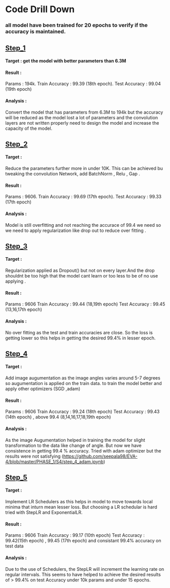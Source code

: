 # Code Drill Down
### all model have been trained for 20 epochs to verify if the accuracy is maintained.

## [Step_1](https://github.com/seepala98/EVA-4/blob/master/PHASE_1/S4/step_1.ipynb)

#### Target : get the model with better parameters than 6.3M 

#### Result :

Params : 194k. 
Train Accuracy : 99.39 (18th epoch). 
Test Accuracy : 99.04 (19th epoch)   

#### Analysis : 
Convert the model that has parameters from 6.3M to 194k but the accuracy will be reduced as the model lost a lot of parameters and the convolution layers are not written properly need to design the model and increase the capacity of the model. 

## [Step_2](https://github.com/seepala98/EVA-4/blob/master/PHASE_1/S4/step_2.ipynb)

#### Target :   
Reduce the parameters further more in under 10K. This can be achieved bu tweaking the convolution Network, add BatchNorm , Relu , Gap .   

#### Result :

Params : 9606. 
Train Accuracy : 99.69 (17th epoch). 
Test Accuracy : 99.33 (17th epoch)   

#### Analysis : 
Model is still overfitting and not reaching the accurace of 99.4 we need so we need to apply regularization like drop out to reduce over fitting .

## [Step_3](https://github.com/seepala98/EVA-4/blob/master/PHASE_1/S4/step_3.ipynb)

#### Target : 
Regularization applied as Dropout() but not on every layer.And the drop shouldnt be too high that the model cant learn or too less to be of no use applying .

#### Result :

Params : 9606
Train Accuracy : 99.44 (18,19th epoch)
Test Accuracy : 99.45 (13,16,17th epoch) 

#### Analysis : 
No over fitting as the test and train accuracies are close. So the loss is getting lower so this helps in getting the desired 99.4% in lesser epoch.

## [Step_4](https://github.com/seepala98/EVA-4/blob/master/PHASE_1/S4/step_4.ipynb)

#### Target : 
Add image augumentation as the image angles varies around 5-7 degrees so augumentation is applied on the train data. to train the model better and apply other optimizers (SGD ,adam)

#### Result :

Params : 9606
Train Accuracy : 99.24 (18th epoch)
Test Accuracy : 99.43 (14th epoch) , above 99.4 (8,14,16,17,18,19th epoch) 

#### Analysis : 
As the image Augumentation helped in training the model for slight transformation to the data like change of angle. But now we have consistence in getting 99.4 % accuracy. Tried with adam optimizer but the results were not satisfying (https://github.com/seepala98/EVA-4/blob/master/PHASE_1/S4/step_4_adam.ipynb) 

## [Step_5](https://github.com/seepala98/EVA-4/blob/master/PHASE_1/S4/step_5.ipynb)

#### Target : 
Implement LR Schedulers as this helps in model to move towards local minima that inturn mean lesser loss. But choosing a LR schedular is hard tried with StepLR and ExponentialLR.

#### Result :

Params : 9606
Train Accuracy : 99.17 (10th epoch)
Test Accuracy : 99.42(15th epoch) , 99.45 (17th epoch) and consistant 99.4% accuracy on test data 

#### Analysis : 
Due to the use of Schedulers, the StepLR will increment the learning rate on regular intervals. This seems to have helped to achieve the desired results of > 99.4% on test Accuracy under 10k params and under 15 epochs.
